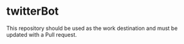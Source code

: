 # twitterBot
This repository should be used as the work destination and must be updated with a Pull request.
